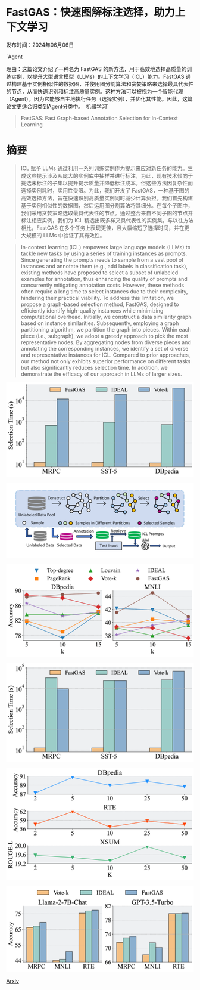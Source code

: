 # FastGAS：快速图解标注选择，助力上下文学习

发布时间：2024年06月06日

`Agent

理由：这篇论文介绍了一种名为 FastGAS 的新方法，用于高效地选择高质量的训练实例，以提升大型语言模型（LLMs）的上下文学习（ICL）能力。FastGAS 通过构建基于实例相似性的数据图，并使用图分割算法和贪婪策略来选择最具代表性的节点，从而快速识别和标注高质量实例。这种方法可以被视为一个智能代理（Agent），因为它能够自主地执行任务（选择实例），并优化其性能。因此，这篇论文更适合归类到Agent分类中。` `机器学习`

> FastGAS: Fast Graph-based Annotation Selection for In-Context Learning

# 摘要

> ICL 赋予 LLMs 通过利用一系列训练实例作为提示来应对新任务的能力。生成这些提示涉及从庞大的实例库中抽样并进行标注，为此，现有技术倾向于挑选未标注的子集以提升提示质量并降低标注成本。但这些方法因复杂性而选择实例耗时，实用性受限。为此，我们开发了 FastGAS，一种基于图的高效选择方法，旨在快速识别高质量实例同时减少计算负担。我们首先构建基于实例相似性的数据图，然后运用图分割算法将其细分。在每个子图中，我们采用贪婪策略选取最具代表性的节点。通过整合来自不同子图的节点并标注相应实例，我们为 ICL 精选出既多样又具代表性的实例集。与以往方法相比，FastGAS 在多个任务上表现更佳，且大幅缩短了选择时间，并在更大规模的 LLMs 中验证了其有效性。

> In-context learning (ICL) empowers large language models (LLMs) to tackle new tasks by using a series of training instances as prompts. Since generating the prompts needs to sample from a vast pool of instances and annotate them (e.g., add labels in classification task), existing methods have proposed to select a subset of unlabeled examples for annotation, thus enhancing the quality of prompts and concurrently mitigating annotation costs. However, these methods often require a long time to select instances due to their complexity, hindering their practical viability. To address this limitation, we propose a graph-based selection method, FastGAS, designed to efficiently identify high-quality instances while minimizing computational overhead. Initially, we construct a data similarity graph based on instance similarities. Subsequently, employing a graph partitioning algorithm, we partition the graph into pieces. Within each piece (i.e., subgraph), we adopt a greedy approach to pick the most representative nodes. By aggregating nodes from diverse pieces and annotating the corresponding instances, we identify a set of diverse and representative instances for ICL. Compared to prior approaches, our method not only exhibits superior performance on different tasks but also significantly reduces selection time. In addition, we demonstrate the efficacy of our approach in LLMs of larger sizes.

![FastGAS：快速图解标注选择，助力上下文学习](../../../paper_images/2406.03730/x1.png)

![FastGAS：快速图解标注选择，助力上下文学习](../../../paper_images/2406.03730/x2.png)

![FastGAS：快速图解标注选择，助力上下文学习](../../../paper_images/2406.03730/x3.png)

![FastGAS：快速图解标注选择，助力上下文学习](../../../paper_images/2406.03730/x4.png)

![FastGAS：快速图解标注选择，助力上下文学习](../../../paper_images/2406.03730/x5.png)

![FastGAS：快速图解标注选择，助力上下文学习](../../../paper_images/2406.03730/x6.png)

[Arxiv](https://arxiv.org/abs/2406.03730)